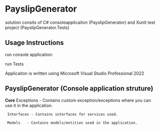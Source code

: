 # PayslipGenerator
solution consits of C# consoleapplicaiton (PayslipGenerator) and Xunit test project (PayslipGenerator.Tests)
## Usage Instructions
 run console application:
 
 run Tests

 Applicaiton is written using Microsoft Visual Studio Professional 2022 
 
 ## PayslipGenerator (Console application struture)
 
  **Core**
     Exceptions - Contains custom exception/exceptions where you can use it in the application.
                      
     Interfaces - Contains interfaces for services used.
     
     Models   - Contains models/entities used in the application.
    
    
